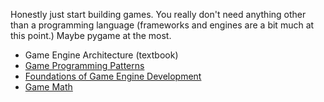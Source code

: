 Honestly just start building games. You really don't need anything other than a programming language (frameworks and engines are a bit much at this point.) Maybe pygame at the most.

 - Game Engine Architecture (textbook)
 - [Game Programming Patterns](http://gameprogrammingpatterns.com/)
 - [Foundations of Game Engine Development](https://foundationsofgameenginedev.com/)
 - [Game Math](https://gamemath.com/)